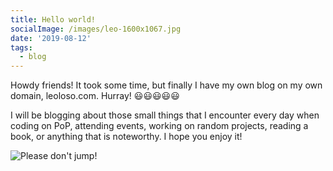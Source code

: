 ```yaml
---
title: Hello world!
socialImage: /images/leo-1600x1067.jpg
date: '2019-08-12'
tags:
  - blog
---
```


Howdy friends! It took some time, but finally I have my own blog on my own domain, leoloso.com. Hurray! 😃😃😃😃😃

I will be blogging about those small things that I encounter every day when coding on PoP, attending events, working on random projects, reading a book, or anything that is noteworthy. I hope you enjoy it!

![Please don't jump!](/images/please-dont-jump.jpeg "Please don't jump! Life is not that bad! (I saw this sign in a recent trip to India... Notice the small yellow sign! Why do they tell people where is the right place to jump?)")